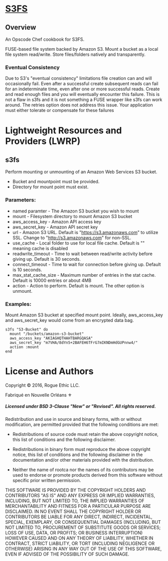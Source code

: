 # [S3FS](https://code.google.com/p/s3fs/)

## Overview

An Opscode Chef cookbook for S3FS.

FUSE-based file system backed by Amazon S3. Mount a bucket as a local file system read/write. Store files/folders natively and transparently.

### Eventual Consistency
Due to S3's "eventual consistency" limitations file creation can and will occasionally fail. Even after a successful create subsequent reads can fail for an indeterminate time, even after one or more successful reads. Create and read enough files and you will eventually encounter this failure. This is not a flaw in s3fs and it is not something a FUSE wrapper like s3fs can work around. The retries option does not address this issue. Your application must either tolerate or compensate for these failures

# Lightweight Resources and Providers (LWRP)

## s3fs

Perform mounting or unmounting of an Amazon Web Services S3 bucket.

- Bucket and mountpoint must be provided.
- Directory for mount point must exist.

### Parameters:

* named paramter - The Amazon S3 bucket you wish to mount
* mount - Filesystem directory to mount Amazon S3 bucket
* aws_access_key - Amazon API access key
* aws_secret_key - Amazon API secret key
* url - Amazon S3 URL. Default is "https://s3.amazonaws.com" to utilize SSL. Change to "http://s3.amazonaws.com" for non-SSL.
* use_cache - Local folder to use for local file cache. Default is "" meaning cache is disabled
* readwrite_timeout - Time to wait between read/write activity before giving up. Default is 30 seconds.
* connect_timeout - Time to wait for connection before giving up. Default is 10 seconds.
* max_stat_cache_size - Maximum number of entries in the stat cache. Default is 10000 entries or about 4MB
* action - Action to perform. Default is mount. The other option is unmount.

### Examples:

Mount Amazon S3 bucket at specified mount point. Ideally, aws_access_key and aws_secret_key would come from an encrypted data bag.

    s3fs "S3-Bucket" do
      mount "/buckets/amazon-s3-bucket"
      aws_access_key "AKIAGHQTHAHTBARGQASA"
      aws_secret_key "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"
      action :mount
    end


# License and Authors

Copyright © 2016, Rogue Ethic LLC.

Fabriqué en Nouvelle Orléans ⚜

##### Licensed under BSD 3-Clause "New" or "Revised". All rights reserved.

Redistribution and use in source and binary forms, with or without modification, are permitted provided that the following conditions are met:

* Redistributions of source code must retain the above copyright notice, this list of conditions and the following disclaimer.

* Redistributions in binary form must reproduce the above copyright notice, this list of conditions and the following disclaimer in the documentation and/or other materials provided with the distribution.

* Neither the name of rootca nor the names of its contributors may be used to endorse or promote products derived from this software without specific prior written permission.

THIS SOFTWARE IS PROVIDED BY THE COPYRIGHT HOLDERS AND CONTRIBUTORS "AS IS" AND ANY EXPRESS OR IMPLIED WARRANTIES, INCLUDING, BUT NOT LIMITED TO, THE IMPLIED WARRANTIES OF MERCHANTABILITY AND FITNESS FOR A PARTICULAR PURPOSE ARE DISCLAIMED. IN NO EVENT SHALL THE COPYRIGHT HOLDER OR CONTRIBUTORS BE LIABLE FOR ANY DIRECT, INDIRECT, INCIDENTAL, SPECIAL, EXEMPLARY, OR CONSEQUENTIAL DAMAGES (INCLUDING, BUT NOT LIMITED TO, PROCUREMENT OF SUBSTITUTE GOODS OR SERVICES; LOSS OF USE, DATA, OR PROFITS; OR BUSINESS INTERRUPTION) HOWEVER CAUSED AND ON ANY THEORY OF LIABILITY, WHETHER IN CONTRACT, STRICT LIABILITY, OR TORT (INCLUDING NEGLIGENCE OR OTHERWISE) ARISING IN ANY WAY OUT OF THE USE OF THIS SOFTWARE, EVEN IF ADVISED OF THE POSSIBILITY OF SUCH DAMAGE.
